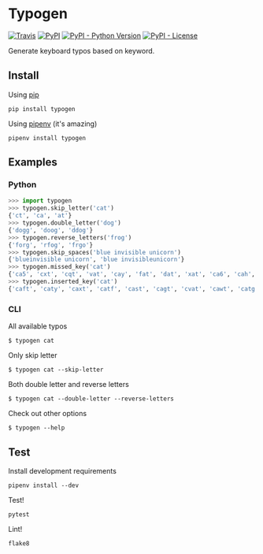 # Typogen

[![Travis](https://img.shields.io/travis/2tunnels/typogen.svg)](https://travis-ci.org/2tunnels/typogen)
[![PyPI](https://img.shields.io/pypi/v/typogen.svg)](https://pypi.python.org/pypi/typogen)
[![PyPI - Python Version](https://img.shields.io/pypi/pyversions/typogen.svg)](https://pypi.python.org/pypi/typogen)
[![PyPI - License](https://img.shields.io/pypi/l/typogen.svg)](https://pypi.python.org/pypi/typogen)

Generate keyboard typos based on keyword.

## Install

Using [pip](https://pip.pypa.io/en/stable/)

```
pip install typogen
```

Using [pipenv](https://docs.pipenv.org/) (it's amazing)

```
pipenv install typogen
```

## Examples

### Python

```python
>>> import typogen
>>> typogen.skip_letter('cat')
{'ct', 'ca', 'at'}
>>> typogen.double_letter('dog')
{'dogg', 'doog', 'ddog'}
>>> typogen.reverse_letters('frog')
{'forg', 'rfog', 'frgo'}
>>> typogen.skip_spaces('blue invisible unicorn')
{'blueinvisible unicorn', 'blue invisibleunicorn'}
>>> typogen.missed_key('cat')
{'ca5', 'cxt', 'cqt', 'vat', 'cay', 'fat', 'dat', 'xat', 'ca6', 'cah', 'cag', 'caf', 'cwt', 'cst', 'car', 'czt'}
>>> typogen.inserted_key('cat')
{'caft', 'caty', 'caxt', 'catf', 'cast', 'cagt', 'cvat', 'cawt', 'catg', 'cwat', 'ca5t', 'cxat', 'catr', 'cayt', 'cat5', 'cath', 'xcat', 'cat6', 'vcat', 'ca6t', 'cart', 'cfat', 'cazt', 'caqt', 'dcat', 'fcat', 'csat', 'cdat', 'czat', 'cqat', 'caht'}
```

### CLI

All available typos

```
$ typogen cat
```

Only skip letter

```
$ typogen cat --skip-letter
```

Both double letter and reverse letters

```
$ typogen cat --double-letter --reverse-letters
```

Check out other options

```
$ typogen --help
```

## Test

Install development requirements

```
pipenv install --dev
```

Test!

```
pytest
```

Lint!

```
flake8
```

